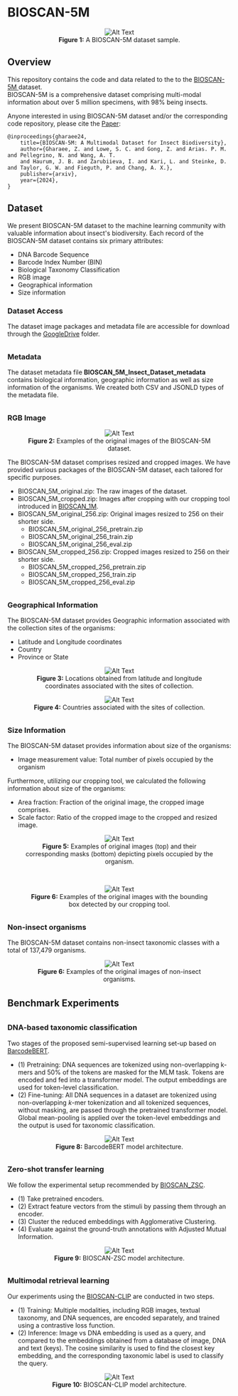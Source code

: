 # BIOSCAN-5M
<figure style="text-align: center;">
  <img src="BIOSCAN_images/repo_images/fig1.png" alt="Alt Text" />
  <figcaption><b>Figure 1:</b> A BIOSCAN-5M dataset sample.</figcaption>
</figure>

##### <h2> Overview
This repository contains the code and data related to the to the [BIOSCAN-5M ](https://biodiversitygenomics.net/5M-insects/)
dataset.  
BIOSCAN-5M is a comprehensive dataset comprising multi-modal information about over 5 million specimens, with 98% being insects. 

Anyone interested in using BIOSCAN-5M dataset and/or the corresponding code repository, 
please cite the [Paper]():

```
@inproceedings{gharaee24,
    title={BIOSCAN-5M: A Multimodal Dataset for Insect Biodiversity},
    author={Gharaee, Z. and Lowe, S. C. and Gong, Z. and Arias. P. M. and Pellegrino, N. and Wang, A. T. 
    and Haurum, J. B. and Zarubiieva, I. and Kari, L. and Steinke, D. and Taylor, G. W. and Fieguth, P. and Chang, A. X.},
    publisher={arxiv},
    year={2024},
}
```

##### <h2> Dataset
We present BIOSCAN-5M dataset to the machine learning community with valuable information about insect's biodiversity. 
Each record of the BIOSCAN-5M dataset contains six primary attributes:
* DNA Barcode Sequence
* Barcode Index Number (BIN)
* Biological Taxonomy Classification
* RGB image
* Geographical information 
* Size information


##### <h3> Dataset Access
The dataset image packages and metadata file are accessible for download through 
the [GoogleDrive](https://drive.google.com/drive/u/1/folders/1Jc57eKkeiYrnUBc9WlIp-ZS_L1bVlT-0) folder.

###### <h3> Metadata 
The dataset metadata file **BIOSCAN_5M_Insect_Dataset_metadata** contains biological information, geographic information as well as 
size information of the organisms. We created both CSV and JSONLD types of the metadata file.

###### <h3> RGB Image 

<figure style="text-align: center;">
  <img src="BIOSCAN_images/repo_images/images_n.png" alt="Alt Text" />
  <figcaption><b>Figure 2:</b> Examples of the original images of the BIOSCAN-5M dataset.</figcaption>
</figure>


The BIOSCAN-5M dataset comprises resized and cropped images.
We have provided various packages of the BIOSCAN-5M dataset, each tailored for specific purposes.

* BIOSCAN_5M_original.zip: The raw images of the dataset.
* BIOSCAN_5M_cropped.zip: Images after cropping with our cropping tool introduced in [BIOSCAN_1M](https://github.com/zahrag/BIOSCAN-1M).
* BIOSCAN_5M_original_256.zip: Original images resized to 256 on their shorter side.
  * BIOSCAN_5M_original_256_pretrain.zip
  * BIOSCAN_5M_original_256_train.zip
  * BIOSCAN_5M_original_256_eval.zip
* BIOSCAN_5M_cropped_256.zip: Cropped images resized to 256 on their shorter side.
  * BIOSCAN_5M_cropped_256_pretrain.zip
  * BIOSCAN_5M_cropped_256_train.zip
  * BIOSCAN_5M_cropped_256_eval.zip


###### <h3> Geographical Information
The BIOSCAN-5M dataset provides Geographic information associated with the collection sites of the organisms:
* Latitude and Longitude coordinates
* Country
* Province or State

<figure style="text-align: center;">
  <img src="BIOSCAN_images/repo_images/BIOSCAN_5M_Insect_Dataset_lat_lon_map.png" alt="Alt Text" />
  <figcaption><b>Figure 3:</b> Locations obtained from latitude and longitude coordinates associated with the sites of collection.</figcaption>
</figure>

<figure style="text-align: center;">
  <img src="BIOSCAN_images/repo_images/map_supplement3.png" alt="Alt Text" />
  <figcaption><b>Figure 4:</b> Countries associated with the sites of collection.</figcaption>
</figure>


###### <h3> Size Information
The BIOSCAN-5M dataset provides information about size of the organisms:
* Image measurement value: Total number of pixels occupied by the organism

Furthermore, utilizing our cropping tool, we calculated the following information about size of the organisms:
* Area fraction: Fraction of the original image, the cropped image comprises.
* Scale factor: Ratio of the cropped image to the cropped and resized image.

<figure style="text-align: center;">
  <img src="BIOSCAN_images/repo_images/images_masks.png" alt="Alt Text" />
  <figcaption><b>Figure 5:</b> Examples of original images (top) and their corresponding masks (bottom) depicting pixels occupied by the organism.</figcaption>
</figure>

<br>

<figure style="text-align: center;">
  <img src="BIOSCAN_images/repo_images/area_frac.png" alt="Alt Text" />
  <figcaption><b>Figure 6:</b> Examples of the original images with the bounding box detected by our cropping tool.</figcaption>
</figure>

###### <h3> Non-insect organisms
The BIOSCAN-5M dataset contains non-insect taxonomic classes with a total of 137,479 organisms.

<figure style="text-align: center;">
  <img src="BIOSCAN_images/repo_images/non_insect.png" alt="Alt Text" />
  <figcaption><b>Figure 6:</b> Examples of the original images of non-insect organisms.</figcaption>
</figure>

###### <h2> Benchmark Experiments

###### <h3> DNA-based taxonomic classification
Two stages of the proposed semi-supervised learning set-up based on [BarcodeBERT](https://arxiv.org/abs/2311.02401). 
* (1) Pretraining: DNA sequences are tokenized using non-overlapping k-mers and 50% of the tokens are masked for the MLM task. 
Tokens are encoded and fed into a transformer model. The output embeddings are used for token-level classification. 
* (2) Fine-tuning: All DNA sequences in a dataset are tokenized using non-overlapping $k$-mer tokenization and all tokenized sequences, without masking, are passed through the pretrained transformer model.  Global mean-pooling is applied over the token-level embeddings and the output is used for taxonomic classification.
<figure style="text-align: center;">
  <img src="BIOSCAN_images/repo_images/barcode_bert_n2.png" alt="Alt Text" />
  <figcaption><b>Figure 8:</b> BarcodeBERT model architecture.</figcaption>
</figure>

###### <h3> Zero-shot transfer learning
We follow the experimental setup recommended by [BIOSCAN_ZSC](https://arxiv.org/abs/2406.02465). 
* (1) Take pretrained encoders. 
* (2) Extract feature vectors from the stimuli by passing them through an encoder. 
* (3) Cluster the reduced embeddings with Agglomerative Clustering. 
* (4) Evaluate against the ground-truth annotations with Adjusted Mutual Information.

<figure style="text-align: center;">
  <img src="BIOSCAN_images/repo_images/bioscan_zsc_n1.png" alt="Alt Text" />
  <figcaption><b>Figure 9:</b> BIOSCAN-ZSC model architecture.</figcaption>
</figure>

###### <h3> Multimodal retrieval learning
Our experiments using the [BIOSCAN-CLIP](https://arxiv.org/abs/2405.17537) are conducted in two steps. 
* (1) Training: Multiple modalities, including RGB images, textual taxonomy, and DNA sequences, are encoded separately, 
and trained using a contrastive loss function. 
* (2) Inference: Image vs DNA embedding is used as a query, and compared to the embeddings obtained from a database of image, 
DNA and text (keys). The cosine similarity is used to find the closest key embedding, and the corresponding taxonomic label is used to classify the query.

<figure style="text-align: center;">
  <img src="BIOSCAN_images/repo_images/bioscan_clip.png" alt="Alt Text" />
  <figcaption><b>Figure 10:</b> BIOSCAN-CLIP model architecture.</figcaption>
</figure>

